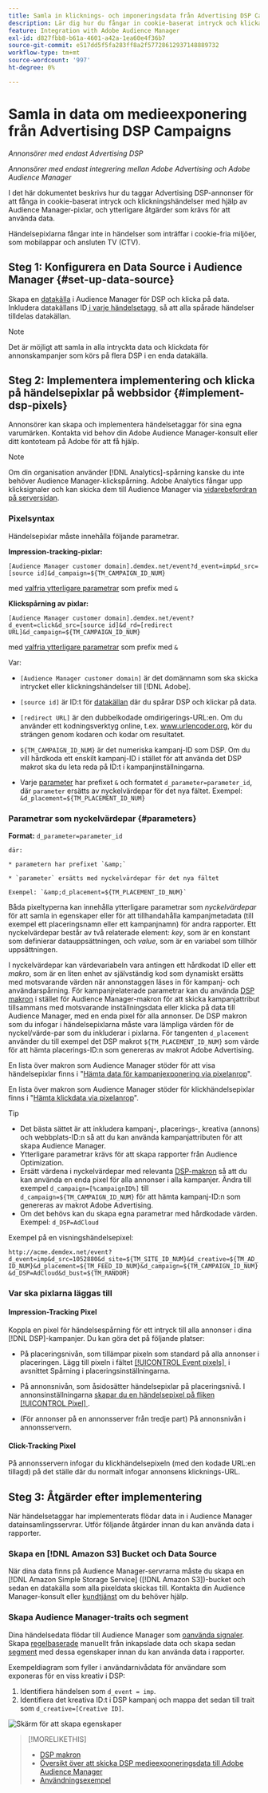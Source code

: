 ```yaml
---
title: Samla in klicknings- och imponeringsdata från Advertising DSP Campaigns
description: Lär dig hur du fångar in cookie-baserat intryck och klickar på händelser från Advertising DSP-annonser med hjälp av Audience Manager-pixlar
feature: Integration with Adobe Audience Manager
exl-id: d827fbb8-b61a-4601-a42a-1ea60e4f36b7
source-git-commit: e517dd5f5fa283ff8a2f57728612937148889732
workflow-type: tm+mt
source-wordcount: '997'
ht-degree: 0%

---
```


# Samla in data om medieexponering från Advertising DSP Campaigns

*Annonsörer med endast Advertising DSP*

*Annonsörer med endast integrering mellan Adobe Advertising och Adobe Audience Manager*

I det här dokumentet beskrivs hur du taggar Advertising DSP-annonser för att fånga in cookie-baserat intryck och klickningshändelser med hjälp av Audience Manager-pixlar, och ytterligare åtgärder som krävs för att använda data.

Händelsepixlarna fångar inte in händelser som inträffar i cookie-fria miljöer, som mobilappar och ansluten TV (CTV).

## Steg 1: Konfigurera en Data Source i Audience Manager {#set-up-data-source}

Skapa en [datakälla](https://experienceleague.adobe.com/docs/audience-manager/user-guide/features/data-sources/datasources-list-and-settings.html?lang=sv-SE) i Audience Manager för DSP och klicka på data. Inkludera datakällans ID [&#x200B; i varje händelsetagg &#x200B;](#implement-dsp-pixels) så att alla spårade händelser tilldelas datakällan.

>[!NOTE]
> Det är möjligt att samla in alla intryckta data och klickdata för annonskampanjer som körs på flera DSP i en enda datakälla.

## Steg 2: Implementera implementering och klicka på händelsepixlar på webbsidor {#implement-dsp-pixels}

Annonsörer kan skapa och implementera händelsetaggar för sina egna varumärken. Kontakta vid behov din Adobe Audience Manager-konsult eller ditt kontoteam på Adobe för att få hjälp.

>[!NOTE]
>
>Om din organisation använder [!DNL Analytics]-spårning kanske du inte behöver Audience Manager-klickspårning. Adobe Analytics fångar upp klicksignaler och kan skicka dem till Audience Manager via [vidarebefordran på serversidan](https://experienceleague.adobe.com/docs/analytics/admin/admin-tools/server-side-forwarding/ssf.html?lang=sv-SE).

### Pixelsyntax

Händelsepixlar måste innehålla följande parametrar.

**Impression-tracking-pixlar:**

`[Audience Manager customer domain].demdex.net/event?d_event=imp&d_src=[source id]&d_campaign=${TM_CAMPAIGN_ID_NUM}`

med [valfria ytterligare parametrar](#parameters) som prefix med `&`

**Klickspårning av pixlar:**

`[Audience Manager customer domain].demdex.net/event?d_event=click&d_src=[source id]&d_rd=[redirect URL]&d_campaign=${TM_CAMPAIGN_ID_NUM}`

med [valfria ytterligare parametrar](#parameters) som prefix med `&`

Var:

* `[Audience Manager customer domain]` är det domännamn som ska skicka intrycket eller klickningshändelser till [!DNL Adobe].

* `[source id]` är ID:t för [datakällan](#set-up-data-source) där du spårar DSP och klickar på data.

* `[redirect URL]` är den dubbelkodade omdirigerings-URL:en. Om du använder ett kodningsverktyg online, t.ex. www.urlencoder.org, kör du strängen genom kodaren och kodar om resultatet.

* `${TM_CAMPAIGN_ID_NUM}` är det numeriska kampanj-ID som DSP. Om du vill hårdkoda ett enskilt kampanj-ID i stället för att använda det DSP makrot ska du leta reda på ID:t i kampanjinställningarna.

* Varje [parameter](#key-value-pairs) har prefixet `&` och formatet `d_parameter=parameter_id`, där `parameter` ersätts av nyckelvärdepar för det nya fältet. Exempel: `&d_placement=${TM_PLACEMENT_ID_NUM}`

### Parametrar som nyckelvärdepar {#parameters}

**Format:** `d_parameter=parameter_id`

    där:
    
    * parametern har prefixet `&amp;`
    
    * `parameter` ersätts med nyckelvärdepar för det nya fältet
    
    Exempel: `&amp;d_placement=${TM_PLACEMENT_ID_NUM}`

Båda pixeltyperna kan innehålla ytterligare parametrar som *nyckelvärdepar* för att samla in egenskaper eller för att tillhandahålla kampanjmetadata (till exempel ett placeringsnamn eller ett kampanjnamn) för andra rapporter. Ett nyckelvärdepar består av två relaterade element: *key*, som är en konstant som definierar datauppsättningen, och *value*, som är en variabel som tillhör uppsättningen.

I nyckelvärdepar kan värdevariabeln vara antingen ett hårdkodat ID eller ett *makro*, som är en liten enhet av självständig kod som dynamiskt ersätts med motsvarande värden när annonstaggen läses in för kampanj- och användarspårning. För kampanjrelaterade parametrar kan du använda [DSP makron](/help/dsp/campaign-management/macros.md) i stället för Audience Manager-makron för att skicka kampanjattribut tillsammans med motsvarande inställningsdata eller klicka på data till Audience Manager, med en enda pixel för alla annonser. De DSP makron som du infogar i händelsepixlarna måste vara lämpliga värden för de nyckel/värde-par som du inkluderar i pixlarna. För tangenten `d_placement` använder du till exempel det DSP makrot `${TM_PLACEMENT_ID_NUM}` som värde för att hämta placerings-ID:n som genereras av makrot Adobe Advertising.

En lista över makron som Audience Manager stöder för att visa händelsepixlar finns i &quot;[Hämta data för kampanjexponering via pixelanrop](https://experienceleague.adobe.com/docs/audience-manager/user-guide/implementation-integration-guides/media-data-integration/impression-data-pixels.html?lang=sv-SE#supported-key-value-pairs)&quot;.

En lista över makron som Audience Manager stöder för klickhändelsepixlar finns i &quot;[Hämta klickdata via pixelanrop](https://experienceleague.adobe.com/docs/audience-manager/user-guide/implementation-integration-guides/media-data-integration/click-data-pixels.html?lang=sv-SE)&quot;.

>[!TIP]
>
>* Det bästa sättet är att inkludera kampanj-, placerings-, kreativa (annons) och webbplats-ID:n så att du kan använda kampanjattributen för att skapa Audience Manager.
>* Ytterligare parametrar krävs för att skapa rapporter från Audience Optimization.
>* Ersätt värdena i nyckelvärdepar med relevanta [DSP-makron](/help/dsp/campaign-management/macros.md) så att du kan använda en enda pixel för alla annonser i alla kampanjer. Ändra till exempel `d_campaign=[%campaignID%]` till `d_campaign=${TM_CAMPAIGN_ID_NUM}` för att hämta kampanj-ID:n som genereras av makrot Adobe Advertising.
>* Om det behövs kan du skapa egna parametrar med hårdkodade värden. Exempel: `d_DSP=AdCloud`

Exempel på en visningshändelsepixel:

`http://acme.demdex.net/event?d_event=imp&d_src=1052880&d_site=${TM_SITE_ID_NUM}&d_creative=${TM_AD_ID_NUM}&d_placement=${TM_FEED_ID_NUM}&d_campaign=${TM_CAMPAIGN_ID_NUM}&d_DSP=AdCloud&d_bust=${TM_RANDOM}`

### Var ska pixlarna läggas till

#### Impression-Tracking Pixel

Koppla en pixel för händelsespårning för ett intryck till alla annonser i dina [!DNL DSP]-kampanjer. Du kan göra det på följande platser:

* På placeringsnivån, som tillämpar pixeln som standard på alla annonser i placeringen. Lägg till pixeln i fältet [[!UICONTROL Event pixels] &#x200B;](/help/dsp/campaign-management/placements/placement-settings.md) i avsnittet Spårning i placeringsinställningarna.

* På annonsnivån, som åsidosätter händelsepixlar på placeringsnivå. I annonsinställningarna [skapar du en händelsepixel på fliken [!UICONTROL Pixel] &#x200B;](/help/dsp/campaign-management/ads/ad-edit.md).

* (För annonser på en annonsserver från tredje part) På annonsnivån i annonsservern.

#### Click-Tracking Pixel

På annonsservern infogar du klickhändelsepixeln (med den kodade URL:en tillagd) på det ställe där du normalt infogar annonsens klicknings-URL.

## Steg 3: Åtgärder efter implementering

När händelsetaggar har implementerats flödar data in i Audience Manager datainsamlingsservrar. Utför följande åtgärder innan du kan använda data i rapporter.

### Skapa en [!DNL Amazon S3] Bucket och Data Source

När dina data finns på Audience Manager-servrarna måste du skapa en [!DNL Amazon Simple Storage Service] ([!DNL Amazon S3])-bucket och sedan en datakälla som alla pixeldata skickas till. Kontakta din Audience Manager-konsult eller [kundtjänst](https://experienceleague.adobe.com/docs/audience-manager/user-guide/help-and-legal/help-legal-contact.html?lang=sv-SE) om du behöver hjälp.

### Skapa Audience Manager-traits och segment

Dina händelsedata flödar till Audience Manager som [oanvända signaler](https://experienceleague.adobe.com/docs/audience-manager/user-guide/reporting/interactive-and-overlap-reports/unused-signals.html?lang=sv-SE). Skapa [regelbaserade &#x200B;](https://experienceleague.adobe.com/docs/audience-manager/user-guide/features/traits/trait-builder/create-onboarded-rule-based-traits.html?lang=sv-SE) manuellt från inkapslade data och skapa sedan [segment](https://experienceleague.adobe.com/docs/audience-manager/user-guide/features/segments/segments-purpose.html?lang=sv-SE) med dessa egenskaper innan du kan använda data i rapporter.

Exempeldiagram som fyller i användarnivådata för användare som exponeras för en viss kreativ i DSP:

1. Identifiera händelsen som `d_event = imp`.
1. Identifiera det kreativa ID:t i DSP kampanj och mappa det sedan till trait som `d_creative=[Creative ID]`.

![Skärm för att skapa egenskaper](/help/dsp/assets/aa-trait.png)

>[!MORELIKETHIS]
>
>* [DSP makron](/help/dsp/campaign-management/macros.md)
>* [Översikt över att skicka DSP medieexponeringsdata till Adobe Audience Manager](overview.md)
>* [Användningsexempel](use-cases.md)

